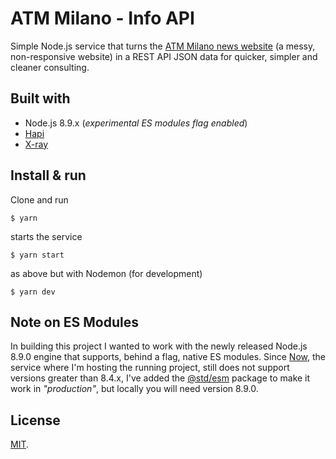 # ATM Milano - Info API

Simple Node.js service that turns the [ATM Milano news website](https://www.atm.it/it/AtmNews/Pagine/default.aspx) (a messy, non-responsive website) in a REST API JSON data for quicker, simpler and cleaner consulting.

## Built with
* Node.js 8.9.x (*experimental ES modules flag enabled*)
* [Hapi](https://hapijs.com/)
* [X-ray](https://github.com/matthewmueller/x-ray)

## Install & run
Clone and run 
```
$ yarn
```

starts the service
```
$ yarn start
```

as above but with Nodemon (for development)
```
$ yarn dev
```

## Note on ES Modules
In building this project I wanted to work with the newly released Node.js 8.9.0 engine that supports, behind a flag, native ES modules. Since [Now](https://zeit.co/now), the service where I'm hosting the running project, still does not support versions greater than 8.4.x, I've added the [@std/esm](https://www.npmjs.com/package/@std/esm) package to make it work in *"production"*, but locally you will need version 8.9.0.

## License
[MIT](LICENSE).
